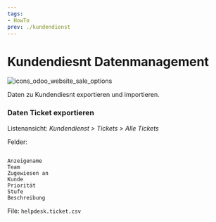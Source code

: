 ```yaml
---
tags:
- HowTo
prev: ./kundendienst
---
```

# Kundendiesnt Datenmanagement
![icons_odoo_website_sale_options](assets/icons_odoo_website_sale_options.png)

Daten zu Kundendiesnt exportieren und importieren.

### Daten Ticket exportieren

Listenansicht: *Kundendienst > Tickets > Alle Tickets*

Felder:
```

Anzeigename
Team
Zugewiesen an
Kunde
Priorität
Stufe
Beschreibung
```
File: `helpdesk.ticket.csv`
